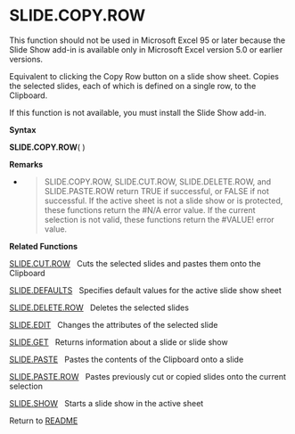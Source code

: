 # SLIDE.COPY.ROW

This function should not be used in Microsoft Excel 95 or later because
the Slide Show add-in is available only in Microsoft Excel version 5.0
or earlier versions.

Equivalent to clicking the Copy Row button on a slide show sheet. Copies
the selected slides, each of which is defined on a single row, to the
Clipboard.

If this function is not available, you must install the Slide Show
add-in.

**Syntax**

**SLIDE.COPY.ROW**( )

**Remarks**

  - > SLIDE.COPY.ROW, SLIDE.CUT.ROW, SLIDE.DELETE.ROW, and
    > SLIDE.PASTE.ROW return TRUE if successful, or FALSE if not
    > successful. If the active sheet is not a slide show or is
    > protected, these functions return the \#N/A error value. If the
    > current selection is not valid, these functions return the
    > \#VALUE\! error value.


**Related Functions**

[SLIDE.CUT.ROW](SLIDE.CUT.ROW.md)&nbsp;&nbsp;&nbsp;Cuts the selected slides and pastes them
onto the Clipboard

[SLIDE.DEFAULTS](SLIDE.DEFAULTS.md)&nbsp;&nbsp;&nbsp;Specifies default values for the active
slide show sheet

[SLIDE.DELETE.ROW](SLIDE.DELETE.ROW.md)&nbsp;&nbsp;&nbsp;Deletes the selected slides

[SLIDE.EDIT](SLIDE.EDIT.md)&nbsp;&nbsp;&nbsp;Changes the attributes of the selected slide

[SLIDE.GET](SLIDE.GET.md)&nbsp;&nbsp;&nbsp;Returns information about a slide or slide
show

[SLIDE.PASTE](SLIDE.PASTE.md)&nbsp;&nbsp;&nbsp;Pastes the contents of the Clipboard onto a
slide

[SLIDE.PASTE.ROW](SLIDE.PASTE.ROW.md)&nbsp;&nbsp;&nbsp;Pastes previously cut or copied slides
onto the current selection

[SLIDE.SHOW](SLIDE.SHOW.md)&nbsp;&nbsp;&nbsp;Starts a slide show in the active sheet



Return to [README](README.md#S)


